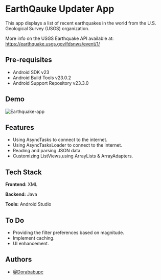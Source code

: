 EarthQauke Updater App
===================================

This app displays a list of recent earthquakes in the world
from the U.S. Geological Survey (USGS) organization.

More info on the USGS Earthquake API available at:
https://earthquake.usgs.gov/fdsnws/event/1/

Pre-requisites
--------------

- Android SDK v23
- Android Build Tools v23.0.2
- Android Support Repository v23.3.0

## Demo

![Earthquake-app](https://user-images.githubusercontent.com/87510464/183295498-0b342a56-a116-44c8-8001-ceb69f58d5db.gif)


## Features

- Using AsyncTasks to connect to the internet.
- Using AsyncTasksLoader to connect to the internet.
- Reading and parsing JSON data.
- Customizing ListViews,using ArrayLists & ArrayAdapters.


## Tech Stack

**Frontend:** XML

**Backend:** Java

**Tools:** Android Studio

## To Do

- Providing the filter preferences based on magnitude.
- Implement caching.
- UI enhancement.

## Authors

- [@Dorababupc](https://github.com/Dorababupc)
